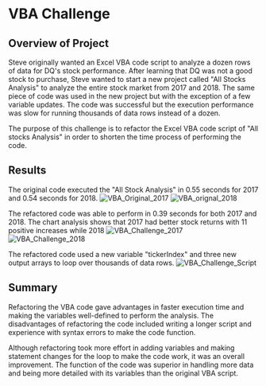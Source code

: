 # VBA Challenge

## Overview of Project
Steve originally wanted an Excel VBA code script to analyze a dozen rows of data for DQ's stock performance. After learning that DQ was not a good stock to purchase, Steve wanted to start a new project called "All Stocks Analysis" to analyze the entire stock market from 2017 and 2018. The same piece of code was used in the new project but with the exception of a few variable updates. The code was successful but the execution performance was slow for running thousands of data rows instead of a dozen. 

The purpose of this challenge is to refactor the Excel VBA code script of "All stocks Analysis" in order to shorten the time process of performing the code. 


## Results
The original code executed the "All Stock Analysis" in 0.55 seconds for 2017 and 0.54 seconds for 2018. 
![VBA_Original_2017](https://user-images.githubusercontent.com/106359564/202310473-1b927a31-80d0-45ac-b4f7-692eb6425be3.png)
![VBA_orignal_2018](https://user-images.githubusercontent.com/106359564/202310490-b58eb6a7-9d5c-473b-9238-c0094bcf505d.png)

The refactored code was able to perform in 0.39 seconds for both 2017 and 2018. The chart analysis shows that 2017 had better stock returns with 11 positive increases while 2018 
![VBA_Challenge_2017](https://user-images.githubusercontent.com/106359564/202310517-c2c57510-cdea-42d5-a170-87841d262464.png)
![VBA_Challenge_2018](https://user-images.githubusercontent.com/106359564/202310538-e4b8d8af-c883-4f9b-9c6b-d359f0e0e720.png)

The refactored code used a new variable "tickerIndex" and three new output arrays to loop over thousands of data rows.
![VBA_Challenge_Script](https://user-images.githubusercontent.com/106359564/202310557-90be945f-3385-4a93-ae70-a9966f256572.png)


## Summary
Refactoring the VBA code gave advantages in faster execution time and making the variables well-defined to perform the analysis. The disadvantages of refactoring the code included writing a longer script and experience with syntax errors to make the code function.

Although refactoring took more effort in adding variables and making statement changes for the loop to make the code work, it was an overall improvement. The function of the code was superior in handling more data and being more detailed with its variables than the original VBA script.
